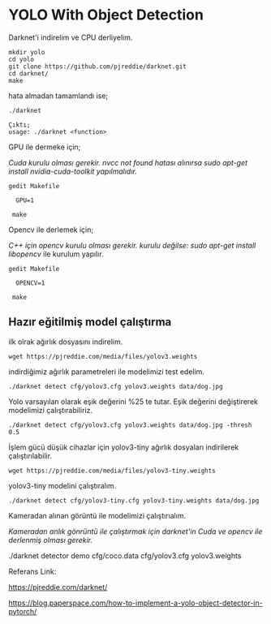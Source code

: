 # YOLO With Object Detection

Darknet'i indirelim ve CPU derliyelim.

    mkdir yolo
    cd yolo
    git clone https://github.com/pjreddie/darknet.git
    cd darknet/
    make

hata almadan tamamlandı ise;
  
    ./darknet
    
    Çıktı;
    usage: ./darknet <function>

GPU ile dermeke için;

*Cuda kurulu olması gerekir. nvcc not found hatası alınırsa sudo apt-get install nvidia-cuda-toolkit yapılmalıdır.*

    gedit Makefile 
    
      GPU=1
      
     make
     
Opencv ile derlemek için;

*C++ için opencv kurulu olması gerekir. kurulu değilse: sudo apt-get install libopencv* ile kurulum yapılır.

    gedit Makefile 
    
      OPENCV=1  
      
     make
    
## Hazır eğitilmiş model çalıştırma

ilk olrak ağırlık dosyasını indirelim.
   
    wget https://pjreddie.com/media/files/yolov3.weights
    
indirdiğimiz ağırlık parametreleri ile modelimizi test edelim.

    ./darknet detect cfg/yolov3.cfg yolov3.weights data/dog.jpg
    
Yolo varsayılan olarak eşik değerini %25 te tutar. Eşik değerini değiştirerek modelimizi çalıştırabiliriz.

    ./darknet detect cfg/yolov3.cfg yolov3.weights data/dog.jpg -thresh 0.5

İşlem gücü düşük cihazlar için yolov3-tiny ağırlık dosyaları indirilerek çalıştırılabilir.

    wget https://pjreddie.com/media/files/yolov3-tiny.weights

yolov3-tiny modelini çalıştıralım.

    ./darknet detect cfg/yolov3-tiny.cfg yolov3-tiny.weights data/dog.jpg

Kameradan alınan görüntü ile modelimizi çalıştırıalım.

*Kameradan anlık gönrüntü ile çalıştırmak için darknet'in Cuda ve opencv ile derlenmiş olması gerekir.*

./darknet detector demo cfg/coco.data cfg/yolov3.cfg yolov3.weights


Referans Link:

https://pjreddie.com/darknet/

https://blog.paperspace.com/how-to-implement-a-yolo-object-detector-in-pytorch/
